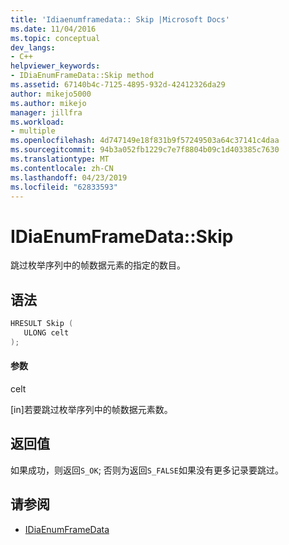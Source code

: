 ```yaml
---
title: 'Idiaenumframedata:: Skip |Microsoft Docs'
ms.date: 11/04/2016
ms.topic: conceptual
dev_langs:
- C++
helpviewer_keywords:
- IDiaEnumFrameData::Skip method
ms.assetid: 67140b4c-7125-4895-932d-42412326da29
author: mikejo5000
ms.author: mikejo
manager: jillfra
ms.workload:
- multiple
ms.openlocfilehash: 4d747149e18f831b9f57249503a64c37141c4daa
ms.sourcegitcommit: 94b3a052fb1229c7e7f8804b09c1d403385c7630
ms.translationtype: MT
ms.contentlocale: zh-CN
ms.lasthandoff: 04/23/2019
ms.locfileid: "62833593"
---
```

# <a name="idiaenumframedataskip"></a>IDiaEnumFrameData::Skip
跳过枚举序列中的帧数据元素的指定的数目。

## <a name="syntax"></a>语法

```C++
HRESULT Skip ( 
   ULONG celt
);
```

#### <a name="parameters"></a>参数
 celt

[in]若要跳过枚举序列中的帧数据元素数。

## <a name="return-value"></a>返回值
 如果成功，则返回`S_OK`; 否则为返回`S_FALSE`如果没有更多记录要跳过。

## <a name="see-also"></a>请参阅
- [IDiaEnumFrameData](../../debugger/debug-interface-access/idiaenumframedata.md)